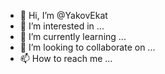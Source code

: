 - 👋 Hi, I’m @YakovEkat
- 👀 I’m interested in ...
- 🌱 I’m currently learning ...
- 💞️ I’m looking to collaborate on ...
- 📫 How to reach me ...

<!---
YakovEkat/YakovEkat is a ✨ special ✨ repository because its `README.md` (this file) appears on your GitHub profile.
You can click the Preview link to take a look at your changes.
--->
